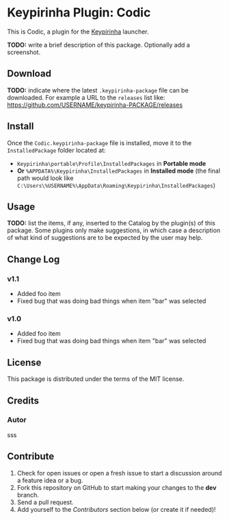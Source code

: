 # Keypirinha Plugin: Codic

This is Codic, a plugin for the
[Keypirinha](http://keypirinha.com) launcher.

**TODO:** write a brief description of this package. Optionally add a
screenshot.


## Download

**TODO:** indicate where the latest `.keypirinha-package` file can be
downloaded. For example a URL to the `releases` list like:
https://github.com/USERNAME/keypirinha-PACKAGE/releases


## Install

Once the `Codic.keypirinha-package` file is installed, move it to the `InstalledPackage` folder located at:

* `Keypirinha\portable\Profile\InstalledPackages` in **Portable mode**
* **Or** `%APPDATA%\Keypirinha\InstalledPackages` in **Installed mode** (the final path would look like `C:\Users\%USERNAME%\AppData\Roaming\Keypirinha\InstalledPackages`)

## Usage

**TODO:** list the items, if any, inserted to the Catalog by the plugin(s) of this package. Some plugins only make suggestions, in which case a description of what kind of suggestions are to be expected by the user may help.

## Change Log

### v1.1

* Added foo item
* Fixed bug that was doing bad things when item "bar" was selected

### v1.0

* Added foo item
* Fixed bug that was doing bad things when item "bar" was selected


## License

This package is distributed under the terms of the MIT license.


## Credits

### Autor

sss

## Contribute

1. Check for open issues or open a fresh issue to start a discussion around a
   feature idea or a bug.
2. Fork this repository on GitHub to start making your changes to the **dev**
   branch.
3. Send a pull request.
4. Add yourself to the *Contributors* section below (or create it if needed)!
